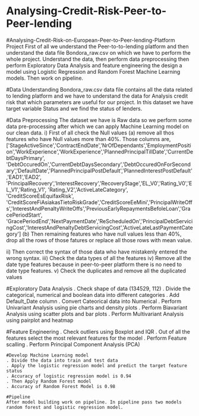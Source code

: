 # Analysing-Credit-Risk-Peer-to-Peer-lending

#Analysing-Credit-Risk-on-European-Peer-to-Peer-lending-Platform Project
First of all we understand the Peer-to-to-lending platform and then understand the data file Bondora_raw.csv on which we have to perform the whole project.
Understand the data, then perform data preprocessing then perform Exploratory Data Analysis and feature engineering the design a model using Logistic Regression and Random Forest Machine Learning models. Then work on pipeline.

#Data Understanding
Bondora_raw.csv data file contains all the data related to lending platform and we have to understand the data for Analysis credit risk that which parameters are useful for our project. In this dataset we have target variable Status and we find the status of lenders.

#Data Preprocessing
The dataset we have is Raw data so we perform some data pre-processing after which we can apply Machine Learning model on our clean data.
  i) First of all check the Null values
   (a) remove all thos features who have Null values more than 40%. Those columns are,
      ['StageActiveSince','ContractEndDate','NrOfDependants','EmploymentPosition','WorkExperience','WorkExperience','PlannedPrincipalTillDate','CurrentDebtDaysPrimary',
      'DebtOccuredOn','CurrentDebtDaysSecondary','DebtOccuredOnForSecondary','DefaultDate','PlannedPrincipalPostDefault','PlannedInterestPostDefault','EAD1','EAD2',           'PrincipalRecovery','InterestRecovery','RecoveryStage','EL_V0','Rating_V0','EL_V1','Rating_V1', 'Rating_V2','ActiveLateCategory', 'CreditScoreEsEquifaxRisk',    
      'CreditScoreFiAsiakasTietoRiskGrade','CreditScoreEeMini','PrincipalWriteOffs','InterestAndPenaltyWriteOffs','PreviousEarlyRepaymentsBefoleLoan','GracePeriodStart',       'GracePeriodEnd','NextPaymentDate','ReScheduledOn','PrincipalDebtServicingCost','InterestAndPenaltyDebtServicingCost','ActiveLateLastPaymentCategory']
   (b) Then remaining features who have null values less than 40%, drop all the rows of those fatures or replace all those rows with mean value.
  
  ii)  Then correct the syntax of those data who have mistakenly entered the wrong syntax.
  iii) Check the data types of all the features
  iv)  Remove all the date type features because in peer-to-peer platform there is no need to date type features.
  v)   Check the duplicates and remove all the duplicated values
  
  #Exploratory Data Analysis
    . Check shape of data (134529, 112)
    . Divide the categorical, numerical and boolean data into different categories
    . Add Default_Date column
    . Convert Cateorical data into Numerical
    . Perform Univariant Analysis using pie charts and density plots
    . Perform Biavariant Analysis using scatter plots and bar plots
    . Perform Multivariant Analysis using pairplot and heatmap
    
   #Feature Engineering
    . Check outliers using Boxplot and IQR
    . Out of all the features select the most relevant features for the model
    . Perform Feature scalling
    . Perform Principal Component Analysis (PCA)
    
    #Develop Machine Learning model
    . Divide the data into train and test data
    . Apply the logistic regression model and predict the target feature status
    . Accuracy of logistic regression model is 0.94
    . Then Apply Random Forest model
    . Accuracy of Random Forest Model is 0.98
    
    #Pipeline
    After model building work on pipeline. In pipeline pass two models random forest and logistic regression model.
  

